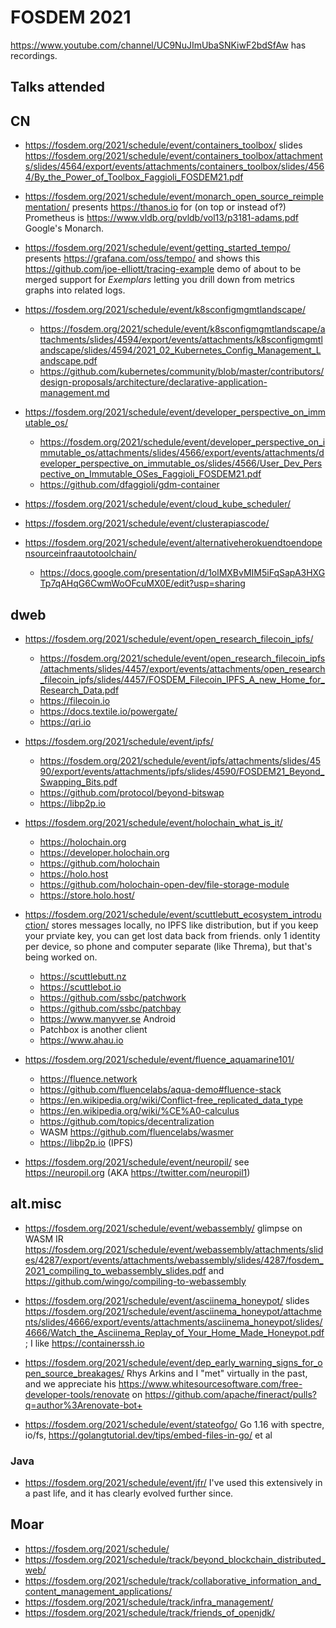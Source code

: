 # FOSDEM 2021

https://www.youtube.com/channel/UC9NuJImUbaSNKiwF2bdSfAw has recordings.

## Talks attended

## CN

* https://fosdem.org/2021/schedule/event/containers_toolbox/ slides https://fosdem.org/2021/schedule/event/containers_toolbox/attachments/slides/4564/export/events/attachments/containers_toolbox/slides/4564/By_the_Power_of_Toolbox_Faggioli_FOSDEM21.pdf

* https://fosdem.org/2021/schedule/event/monarch_open_source_reimplementation/ presents https://thanos.io for (on top or instead of?) Prometheus is https://www.vldb.org/pvldb/vol13/p3181-adams.pdf Google's Monarch.

* https://fosdem.org/2021/schedule/event/getting_started_tempo/ presents https://grafana.com/oss/tempo/ and shows this https://github.com/joe-elliott/tracing-example demo of about to be merged support for _Exemplars_ letting you drill down from metrics graphs into related logs.

* https://fosdem.org/2021/schedule/event/k8sconfigmgmtlandscape/
  * https://fosdem.org/2021/schedule/event/k8sconfigmgmtlandscape/attachments/slides/4594/export/events/attachments/k8sconfigmgmtlandscape/slides/4594/2021_02_Kubernetes_Config_Management_Landscape.pdf
  * https://github.com/kubernetes/community/blob/master/contributors/design-proposals/architecture/declarative-application-management.md

* https://fosdem.org/2021/schedule/event/developer_perspective_on_immutable_os/
  * https://fosdem.org/2021/schedule/event/developer_perspective_on_immutable_os/attachments/slides/4566/export/events/attachments/developer_perspective_on_immutable_os/slides/4566/User_Dev_Perspective_on_Immutable_OSes_Faggioli_FOSDEM21.pdf
  * https://github.com/dfaggioli/gdm-container

* https://fosdem.org/2021/schedule/event/cloud_kube_scheduler/

* https://fosdem.org/2021/schedule/event/clusterapiascode/

* https://fosdem.org/2021/schedule/event/alternativeherokuendtoendopensourceinfraautotoolchain/
  * https://docs.google.com/presentation/d/1olMXBvMIM5iFqSapA3HXGTp7qAHqG6CwmWoOFcuMX0E/edit?usp=sharing


## dweb

* https://fosdem.org/2021/schedule/event/open_research_filecoin_ipfs/
  * https://fosdem.org/2021/schedule/event/open_research_filecoin_ipfs/attachments/slides/4457/export/events/attachments/open_research_filecoin_ipfs/slides/4457/FOSDEM_Filecoin_IPFS_A_new_Home_for_Research_Data.pdf
  * https://filecoin.io
  * https://docs.textile.io/powergate/
  * https://qri.io

* https://fosdem.org/2021/schedule/event/ipfs/
  * https://fosdem.org/2021/schedule/event/ipfs/attachments/slides/4590/export/events/attachments/ipfs/slides/4590/FOSDEM21_Beyond_Swapping_Bits.pdf
  * https://github.com/protocol/beyond-bitswap
  * https://libp2p.io

* https://fosdem.org/2021/schedule/event/holochain_what_is_it/
  * https://holochain.org
  * https://developer.holochain.org
  * https://github.com/holochain
  * https://holo.host
  * https://github.com/holochain-open-dev/file-storage-module
  * https://store.holo.host/

* https://fosdem.org/2021/schedule/event/scuttlebutt_ecosystem_introduction/ stores messages locally, no IPFS like distribution, but if you keep your prviate key, you can get lost data back from friends.  only 1 identity per device, so phone and computer separate (like Threma), but that's being worked on.
  * https://scuttlebutt.nz
  * https://scuttlebot.io
  * https://github.com/ssbc/patchwork
  * https://github.com/ssbc/patchbay
  * https://www.manyver.se Android
  * Patchbox is another client
  * https://www.ahau.io

* https://fosdem.org/2021/schedule/event/fluence_aquamarine101/
  * https://fluence.network
  * https://github.com/fluencelabs/aqua-demo#fluence-stack
  * https://en.wikipedia.org/wiki/Conflict-free_replicated_data_type
  * https://en.wikipedia.org/wiki/%CE%A0-calculus
  * https://github.com/topics/decentralization
  * WASM https://github.com/fluencelabs/wasmer
  * https://libp2p.io (IPFS)

* https://fosdem.org/2021/schedule/event/neuropil/ see https://neuropil.org (AKA https://twitter.com/neuropil1)


## alt.misc

* https://fosdem.org/2021/schedule/event/webassembly/ glimpse on WASM IR https://fosdem.org/2021/schedule/event/webassembly/attachments/slides/4287/export/events/attachments/webassembly/slides/4287/fosdem_2021_compiling_to_webassembly_slides.pdf and https://github.com/wingo/compiling-to-webassembly

* https://fosdem.org/2021/schedule/event/asciinema_honeypot/ slides https://fosdem.org/2021/schedule/event/asciinema_honeypot/attachments/slides/4666/export/events/attachments/asciinema_honeypot/slides/4666/Watch_the_Asciinema_Replay_of_Your_Home_Made_Honeypot.pdf; I like https://containerssh.io

* https://fosdem.org/2021/schedule/event/dep_early_warning_signs_for_open_source_breakages/ Rhys Arkins and I "met" virtually in the past, and we appreciate his https://www.whitesourcesoftware.com/free-developer-tools/renovate on https://github.com/apache/fineract/pulls?q=author%3Arenovate-bot+

* https://fosdem.org/2021/schedule/event/stateofgo/ Go 1.16 with spectre, io/fs, https://golangtutorial.dev/tips/embed-files-in-go/ et al


### Java

* https://fosdem.org/2021/schedule/event/jfr/ I've used this extensively in a past life, and it has clearly evolved further since.


## Moar

* https://fosdem.org/2021/schedule/
* https://fosdem.org/2021/schedule/track/beyond_blockchain_distributed_web/
* https://fosdem.org/2021/schedule/track/collaborative_information_and_content_management_applications/
* https://fosdem.org/2021/schedule/track/infra_management/
* https://fosdem.org/2021/schedule/track/friends_of_openjdk/
